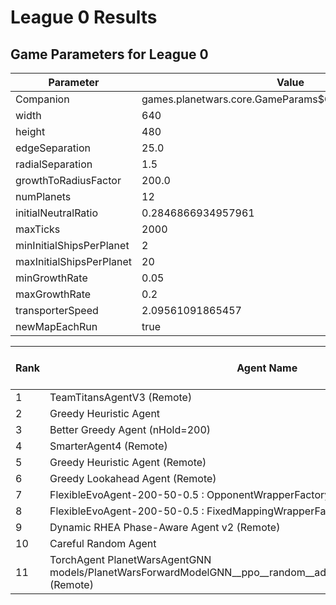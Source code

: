# League 0 Results

## Game Parameters for League 0

| Parameter | Value |
|-----------|-------|
| Companion | games.planetwars.core.GameParams$Companion@2e377400 |
| width | 640 |
| height | 480 |
| edgeSeparation | 25.0 |
| radialSeparation | 1.5 |
| growthToRadiusFactor | 200.0 |
| numPlanets | 12 |
| initialNeutralRatio | 0.2846866934957961 |
| maxTicks | 2000 |
| minInitialShipsPerPlanet | 2 |
| maxInitialShipsPerPlanet | 20 |
| minGrowthRate | 0.05 |
| maxGrowthRate | 0.2 |
| transporterSpeed | 2.09561091865457 |
| newMapEachRun | true |


| Rank | Agent Name | Win Rate % | Played |
|------|------------|----------|--------|
| 1 | TeamTitansAgentV3 (Remote) | 98.5 | 200 |
| 2 | Greedy Heuristic Agent | 70.5 | 200 |
| 3 | Better Greedy Agent (nHold=200) | 63.5 | 200 |
| 4 | SmarterAgent4 (Remote) | 62.5 | 200 |
| 5 | Greedy Heuristic Agent (Remote) | 59.0 | 200 |
| 6 | Greedy Lookahead Agent (Remote) | 56.0 | 200 |
| 7 | FlexibleEvoAgent-200-50-0.5 : OpponentWrapperFactory | 53.5 | 200 |
| 8 | FlexibleEvoAgent-200-50-0.5 : FixedMappingWrapperFactory | 28.5 | 200 |
| 9 | Dynamic RHEA Phase-Aware Agent v2 (Remote) | 27.0 | 200 |
| 10 | Careful Random Agent | 14.0 | 200 |
| 11 | TorchAgent PlanetWarsAgentGNN models/PlanetWarsForwardModelGNN__ppo__random__adj_False__1__1751564155_final.pt (Remote) | 2.0 | 200 |